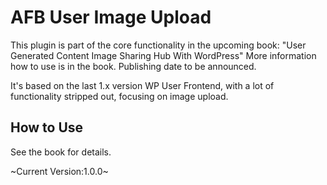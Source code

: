 AFB User Image Upload
=====================

This plugin is part of the core functionality in the upcoming book: "User Generated Content Image Sharing Hub With WordPress"
More information how to use is in the book. Publishing date to be announced.

It's based on the last 1.x version WP User Frontend, with a lot of functionality stripped out, focusing on image upload.

## How to Use
See the book for details.

~Current Version:1.0.0~

